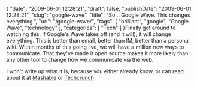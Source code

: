 {
    "date": "2009-06-01 12:28:21",
    "draft": false,
    "publishDate": "2009-06-01 12:28:21",
    "slug": "google-wave",
    "title": "So... Google Wave. This changes everything.",
    "url": "\/google-wave\/",
    "tags": [
        "brilliant",
        "google",
        "Google Wave",
        "technology"
    ],
    "categories": [
        "Tech"
    ]
}Finally got around to watching this. If Google's Wave takes off (and it
will), it will change everything. This is better than email, better than
IM, better than a personal wiki. Within months of this going live, we
will have a million new ways to communicate. That they've made it open
source makes it more likely than any other tool to change how we
communicate via the web.

I won't write up what it is, because you either already know, or can
read about it at [Mashable](http://mashable.com/2009/05/28/google-wave/)
or
[Techcrunch](http://www.techcrunch.com/2009/05/28/google-wave-drips-with-ambition-can-it-fulfill-googles-grand-web-vision/)